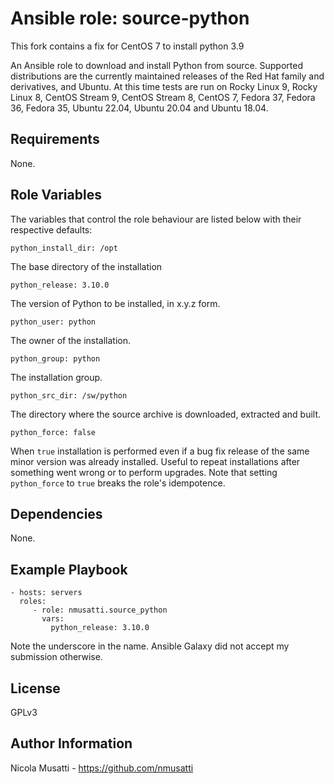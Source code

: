 Ansible role: source-python
===========================

This fork contains a fix for CentOS 7 to install python 3.9 

An Ansible role to download and install Python from source. Supported
distributions are the currently maintained releases of the Red Hat family and
derivatives, and Ubuntu. At this time tests are run on Rocky Linux 9, 
Rocky Linux 8, CentOS Stream 9, CentOS Stream 8, CentOS 7, Fedora 37, Fedora 36,
Fedora 35, Ubuntu 22.04, Ubuntu 20.04 and Ubuntu 18.04.


Requirements
------------

None.

Role Variables
--------------

The variables that control the role behaviour are listed below with their respective defaults:

    python_install_dir: /opt

The base directory of the installation

    python_release: 3.10.0

The version of Python to be installed, in x.y.z form.

    python_user: python

The owner of the installation.

    python_group: python

The installation group.

    python_src_dir: /sw/python

The directory where the source archive is downloaded, extracted and built.

    python_force: false

When `true` installation is performed even if a bug fix release of the same minor version was already installed.
Useful to repeat installations after something went wrong or to perform upgrades. Note that setting `python_force`
to `true` breaks the role's idempotence.

Dependencies
------------

None.

Example Playbook
----------------

    - hosts: servers
      roles:
         - role: nmusatti.source_python
           vars:
             python_release: 3.10.0

Note the underscore in the name. Ansible Galaxy did not accept my submission otherwise.

License
-------

GPLv3

Author Information
------------------

Nicola Musatti - https://github.com/nmusatti
